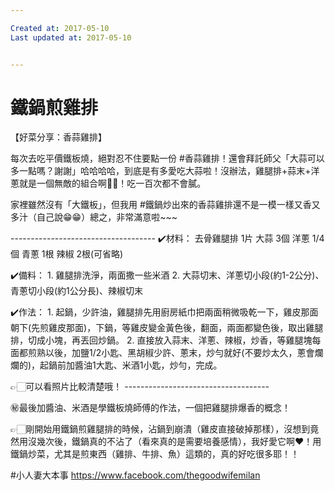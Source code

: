 ```yaml
---

Created at: 2017-05-10
Last updated at: 2017-05-10


---
```


# 鐵鍋煎雞排


【好菜分享：香蒜雞排】

每次去吃平價鐵板燒，絕對忍不住要點一份 #香蒜雞排！還會拜託師父「大蒜可以多一點嗎？謝謝」哈哈哈哈，到底是有多愛吃大蒜啦！沒辦法，雞腿排+蒜末+洋蔥就是一個無敵的組合啊💯💯！吃一百次都不會膩。

家裡雖然沒有「大鐵板」，但我用 #鐵鍋炒出來的香蒜雞排還不是一模一樣又香又多汁（自己說😁😁）總之，非常滿意啦~~~

\------------------------------------
✔️材料：
去骨雞腿排 1片
大蒜 3個
洋蔥 1/4個
青蔥 1根
辣椒 2根(可省略)

✔️備料：
1\. 雞腿排洗淨，兩面撒一些米酒
2\. 大蒜切末、洋蔥切小段(約1-2公分)、青蔥切小段(約1公分長)、辣椒切末

✔️作法：
1\. 起鍋，少許油，雞腿排先用廚房紙巾把兩面稍微吸乾一下，雞皮那面朝下(先煎雞皮那面)，下鍋，等雞皮變金黃色後，翻面，兩面都變色後，取出雞腿排，切成小塊，再丟回炒鍋。
2\. 直接放入蒜末、洋蔥、辣椒，炒香，等雞腿塊每面都煎熟以後，加鹽1/2小匙、黑胡椒少許、蔥末，炒勻就好(不要炒太久，蔥會爛爛的)，起鍋前加醬油1大匙、米酒1小匙，炒勻，完成。

👉🏻可以看照片比較清楚哦！
\------------------------------------

㊙️最後加醬油、米酒是學鐵板燒師傅的作法，一個把雞腿排爆香的概念！

👉🏻剛開始用鐵鍋煎雞腿排的時候，沾鍋到崩潰（雞皮直接破掉那樣），沒想到竟然用沒幾次後，鐵鍋真的不沾了（看來真的是需要培養感情），我好愛它啊❤️！用鐵鍋炒菜，尤其是煎東西（雞排、牛排、魚）這類的，真的好吃很多耶！！

#小人妻大本事
https://www.facebook.com/thegoodwifemilan

